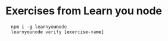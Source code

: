 # Exercises from Learn you node

```
  npm i -g learnyounode
  learnyounode verify [exercise-name]
```
